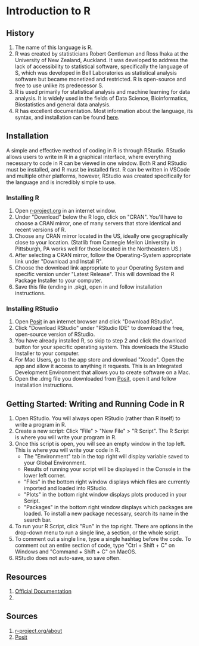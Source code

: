 # Introduction to R

## History
1. The name of this language is R. 
2. R was created by statisticians Robert Gentleman and Ross Ihaka at the University of New Zealand, Auckland. It was developed to address the lack of accessibility to statistical software, specifically the language of S, which was developed in Bell Laboratories as statistical analysis software but became monetized and restricted. R is open-source and free to use unlike its predecessor S. 
3. R is used primarily for statistical analysis and machine learning for data analysis. It is widely used in the fields of Data Science, Bioinformatics, Biostatistics and general data analysis.
4. R has excellent documentation. Most information about the language, its syntax, and installation can be found [here](https://www.r-project.org/other-docs.html).

## Installation
A simple and effective method of coding in R is through RStudio. RStudio allows users to write in R in a graphical interface, where everything necessary to code in R can be viewed in one window. Both R and RStudio must be installed, and R must be installed first. R can be written in VSCode and multiple other platforms, however, RStudio was created specifically for the language and is incredibly simple to use. 

### Installing R
1. Open [r-project.org](https://www.r-project.org/) in an internet window. 
2. Under "Download" below the R logo, click on "CRAN". You'll have to choose a CRAN mirror, one of many servers that store identical and recent versions of R.
3. Choose any CRAN mirror located in the US, ideally one geographically close to your location. (Statlib from Carnegie Mellon University in Pittsburgh, PA works well for those located in the Northeastern US.)
4. After selecting a CRAN mirror, follow the Operating-System appropriate link under "Download and Install R".
5. Choose the download link appropriate to your Operating System and specific version under "Latest Release". This will download the R Package Installer to your computer.
7. Save this file (ending in .pkg), open in and follow installation instructions.


### Installing RStudio
1. Open [Posit](https://posit.co/) in an internet browser and click "Download RStudio".
2. Click "Download RStudio" under "RStudio IDE" to download the free, open-source version of RStudio.
3. You have already installed R, so skip to step 2 and click the download button for your specific operating system. This downloads the RStudio Installer to your computer.
4. For Mac Users, go to the app store and download "Xcode". Open the app and allow it access to anything it requests. This is an Integrated Development Environment that allows you to create software on a Mac.
5. Open the .dmg file you downloaded from [Posit](https://posit.co/download/rstudio-desktop/), open it and follow installation instructions.

## Getting Started: Writing and Running Code in R
1. Open RStudio. You will always open RStudio (rather than R itself) to write a program in R.
2. Create a new script: Click "File" > "New File" > "R Script". The R Script is where you will write your program in R.
3. Once this script is open, you will see an empty window in the top left. This is where you will write your code in R.
   - The "Environment" tab in the top right will display variable saved to your Global Environment.
   - Results of running your script will be displayed in the Console in the lower left corner.
   - "Files" in the bottom right window displays which files are currently imported and loaded into RStudio.
   - "Plots" in the bottom right window displays plots produced in your Script.
   - "Packages" in the bottom right window displays which packages are loaded. To install a new package necessary, search its name in the search bar.
4. To run your R Script, click "Run" in the top right. There are options in the drop-down menu to run a single line, a section, or the whole script.
5. To comment out a single line, type a single hashtag before the code. To comment out an entire section of code, type "Ctrl + Shift + C" on Windows and "Command + Shift + C" on MacOS.
6. RStudio does not auto-save, so save often.

## Resources
1. [Official Documentation](https://www.r-project.org/other-docs.html)
2. 

## Sources
1. [r-project.org/about](https://www.r-project.org/about.html)
2. [Posit](https://posit.co/)
